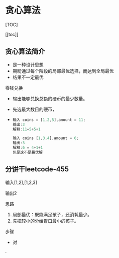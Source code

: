 # 贪心算法
[TOC]

[[toc]]



## 贪心算法简介

- 是一种设计思想
- 期盼通过每个阶段的局部最优选择，而达到全局最优
- 结果不一定最优

零钱兑换

- 输出能够兑换总额的硬币的最少数量。
  
- 先选最大数目的硬币，
  
- ```js
  输入 coins = [1,2,5],amount = 11;
  输出:3
  解释:11=5+5+1
  ```

  ```js
  输入 coins [1,3,4],amount = 6;
  输出:3
  解释:6 = 4+1+1
  但是这不是最优解
  ```

## 分饼干leetcode-455

输入[1,2],[1,2,3]

输出2

思路

1. 局部最优：既能满足孩子，还消耗最少。
2. 先把较小的分给胃口最小的孩子。

步骤

- 对

·